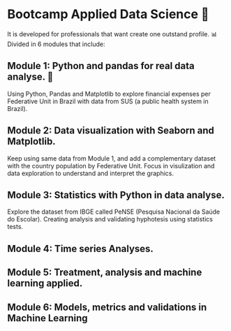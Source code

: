 # Bootcamp Applied Data Science 🚀

It is developed for professionals that want create one outstand profile. 📊
Divided in 6 modules that include:
## Module 1: Python and pandas for real data analyse. 🐼
Using Python, Pandas and Matplotlib to explore financial expenses per Federative Unit in Brazil with data from SUS (a public health system in Brazil).

## Module 2: Data visualization with Seaborn and Matplotlib.
Keep using same data from Module 1, and add a complementary dataset with the country population by Federative Unit.
Focus in visulization and data exploration to understand and interpret the graphics.

## Module 3: Statistics with Python in data analyse.
Explore the dataset from IBGE called  PeNSE (Pesquisa Nacional da Saúde do Escolar).
Creating analysis and validating hyphotesis using statistics tests.

## Module 4: Time series Analyses.
## Module 5: Treatment, analysis and machine learning applied.
## Module 6: Models, metrics and validations in Machine Learning